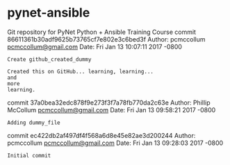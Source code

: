 # pynet-ansible
Git repository for PyNet Python + Ansible Training Course
commit 86611361b30adf9625b73765cf7e802e3c6bed3f
Author: pcmccollum <pcmccollum@gmail.com>
Date:   Fri Jan 13 10:07:11 2017 -0800

    Create github_created_dummy
    
    Created this on GitHub... learning, learning...
    and
    more
    learning.

commit 37a0bea32edc878f9e273f3f7a78fb770da2c63e
Author: Phillip McCollum <pcmccollum@gmail.com>
Date:   Fri Jan 13 09:58:21 2017 -0800

    Adding dummy_file

commit ec422db2af497df4f568a6d8e45e82ae3d200244
Author: pcmccollum <pcmccollum@gmail.com>
Date:   Fri Jan 13 09:28:03 2017 -0800

    Initial commit
